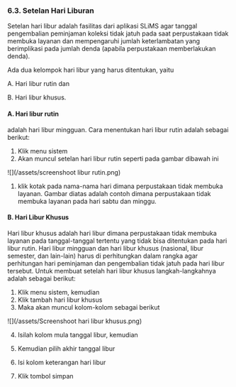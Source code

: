 ### 6.3. Setelan Hari Liburan

Setelan hari libur adalah fasilitas dari aplikasi SLiMS agar tanggal pengembalian peminjaman koleksi tidak jatuh pada saat perpustakaan tidak membuka layanan dan mempengaruhi jumlah keterlambatan yang berimplikasi pada jumlah denda \(apabila perpustakaan memberlakukan denda\).

Ada dua kelompok hari libur yang harus ditentukan, yaitu

A. Hari libur rutin dan

B. Hari libur khusus.

#### A.  Hari libur rutin

adalah hari libur mingguan. Cara menentukan hari libur rutin adalah sebagai berikut:

1. Klik menu sistem
2. Akan muncul setelan hari libur rutin seperti pada gambar dibawah ini

![](/assets/screenshoot libur rutin.png)

1. klik kotak pada nama-nama hari dimana perpustakaan tidak membuka layanan. Gambar diatas adalah contoh dimana perpustakaan tidak membuka layanan pada hari sabtu dan minggu.

#### B. Hari Libur Khusus

Hari libur khusus adalah hari libur dimana perpustakaan tidak membuka layanan pada tanggal-tanggal tertentu yang tidak bisa ditentukan pada hari libur rutin. Hari libur mingguan dan hari libur khusus \(nasional, libur semester, dan lain-lain\) harus di perhitungkan dalam rangka agar perhitungan hari peminjaman dan pengembalian tidak jatuh pada hari libur tersebut. Untuk membuat setelah hari libur khusus langkah-langkahnya adalah sebagai berikut:

1. Klik menu sistem, kemudian
2. Klik tambah hari libur khusus
3. Maka akan muncul kolom-kolom sebagai berikut

![](/assets/Screenshoot hari libur khusus.png)

4. Isilah kolom mula tanggal libur, kemudian

5. Kemudian pilih akhir tanggal libur

6. Isi kolom keterangan hari libur

7. Klik tombol simpan

